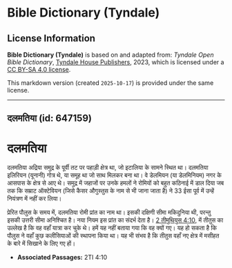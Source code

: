 # Bible Dictionary (Tyndale)

## License Information

**Bible Dictionary (Tyndale)** is based on and adapted from: _Tyndale Open Bible Dictionary_, [Tyndale House Publishers](https://tyndaleopenresources.com/), 2023, which is licensed under a [CC BY-SA 4.0 license](https://creativecommons.org/licenses/by-sa/4.0/legalcode.en).

This markdown version (created `2025-10-17`) is provided under the same license.



--------------------------------

## दलमतिया (id: 647159)

दलमतिया
=======

दलमतिया अद्रिया समुद्र के पूर्वी तट पर पहाड़ी क्षेत्र था, जो इटालिया के सामने स्थित था। दलमतिया इलिरियन (यूनानी) गोत्र थे, या समूह था जो साथ मिलकर बना था। वे डेलमियन (या डेलमिनियम) नगर के आसपास के क्षेत्र से आए थे। समुद्र में जहाजों पर उनके हमलों ने रोमियों को बहुत कठिनाई में डाल दिया जब तक कि सम्राट ऑक्टेवियन (जिसे कैसर औगुस्तुस के नाम से भी जाना जाता है) ने 33 ईसा पूर्व में उन्हें नियंत्रण में नहीं कर लिया।

प्रेरित पौलुस के समय में, दलमतिया रोमी प्रांत का नाम था। इसकी दक्षिणी सीमा मकिदुनिया थी, परन्तु इसकी उत्तरी सीमा अनिश्चित है। नया नियम इस प्रांत का संदर्भ देता है। [2 तीमुथियुस 4:10,](https://ref.ly/2Tim4:10) में तीतुस का उल्लेख है कि वह वहाँ यात्रा कर चुके थे। हमें यह नहीं बताया गया कि वह क्यों गए। यह हो सकता है कि पौलुस ने वहाँ कुछ कलीसियाओं की स्थापना किया था। यह भी संभव है कि तीतुस वहाँ नए क्षेत्र में मसीहत के बारे में सिखाने के लिए गए हों।

* **Associated Passages:** 2TI 4:10

